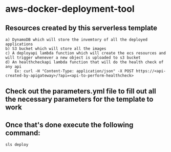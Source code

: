 # aws-docker-deployment-tool

##  Resources created by this serverless template

	a) DynamoDB which will store the invemtory of all the deployed applications
	b) S3 bucket which will store all the images
	c) A deployapi lambda function which will create the ecs resources and will trigger whenever a new object is uploaded to s3 bucket
	d) An healthcheckapi lambda function that will do the health check of any api
		Ex: curl -H "Content-Type: application/json" -X POST https://<api-created-by-apigateway>/?api=<api-to-perform-healthcheck>
		
##  Check out the parameters.yml file to fill out all the necessary parameters for the template to work

##  Once that's done execute the following command: 
	sls deploy